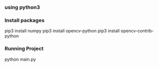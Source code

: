 ### using python3

### Install packages
pip3 install numpy
pip3 install opencv-python
pip3 install opencv-contrib-python

### Running Project
python main.py
